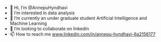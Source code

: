 - 👋 Hi, I’m @AnnepuHyndhavi
- 👀 I’m interested in data analysis
- 🌱 I’m currently an under graduate student Artificial Intelligence and Machine Learning
- 💞️ I’m looking to collaborate on linkedin
- 📫 How to reach me www.linkedin.com/in/annepu-hyndhavi-6a2156177


<!---
AnnepuHyndhavi/AnnepuHyndhavi is a ✨ special ✨ repository because its `README.md` (this file) appears on your GitHub profile.
You can click the Preview link to take a look at your changes.
--->
